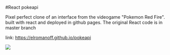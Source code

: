 #React pokeapi

Pixel perfect clone of an interface from the videogame "Pokemon Red Fire". built with react and deployed in github pages. 
The original React code is in master branch

link: https://elromanoff.github.io/pokeapi

<img src="https://i.imgur.com/ltTHc6K.png"/>
